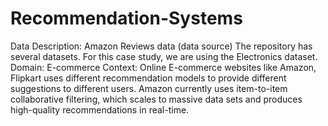 # Recommendation-Systems
Data Description: Amazon Reviews data (data source) The repository has several datasets. For this case study, we are using the Electronics dataset. Domain: E-commerce Context: Online E-commerce websites like Amazon, Flipkart uses different recommendation models to provide different suggestions to different users. Amazon currently uses item-to-item collaborative filtering, which scales to massive data sets and produces high-quality recommendations in real-time.
